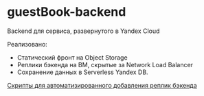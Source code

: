 # guestBook-backend

Backend для сервиса, развернутого в Yandex Cloud

Реализовано:
* Статический фронт на Object Storage
* Реплики бэкенда на ВМ, скрытые за Network Load Balancer
* Сохранение данных в Serverless Yandex DB.

[Скрипты для автоматизированного добавления реплик бэкенда](https://github.com/SergeyPishchulov/guestBook-scripts)
